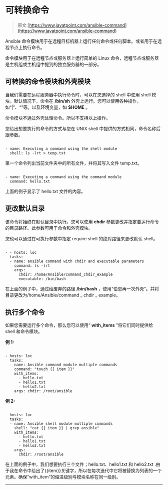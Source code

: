 # 可转换命令

> 原文:[https://www.javatpoint.com/ansible-command](https://www.javatpoint.com/ansible-command)

Ansible 命令模块用于在远程目标机器上运行任何命令或任何脚本。或者用于在远程节点上执行命令。

命令模块用于在远程节点或服务器上运行简单的 Linux 命令，远程节点或服务器是主机组或主机组中提到的独立服务器的一部分。

## 可转换的命令模块和外壳模块

当我们需要在远程服务器中执行命令时，可以在您选择的 shell 中使用 shell 模块。默认情况下，命令在 **/bin/sh** 外壳上运行。您可以使用各种操作，如“|”、“”等。以及环境变量，如 **$HOME** 。

命令模块不通过外壳处理命令。所以不支持以上操作。

您给出想要执行的命令的方式与您在 UNIX shell 中提供的方式相同，命令名称后跟参数。

```

- name: Executing a command using the shell module 
  shell: ls -lrt > temp.txt

```

第一个命令列出当前文件夹中的所有文件，并将其写入文件 temp.txt。

```

- name: Executing a command using the command module
  command: hello.txt

```

上面的例子显示了 hello.txt 文件的内容。

## 更改默认目录

该命令将始终在默认目录中执行。您可以使用 **chdir** 参数更改并指定要运行命令的目录路径。此参数可用于命令和外壳模块。

您也可以通过在可执行参数中指定 require shell 的绝对路径来更改默认 shell。

```

- - hosts: loc
  tasks:
  - name: ansible command with chdir and executable parameters
    command: ls -lrt
    args:
      chdir: /home/Ansible/command_chdir_example
      executable: /bin/bash

```

在上面的例子中，通过给废弃的路径 **/bin/bash** ，使用“伯恩再一次外壳”。并将目录更改为/home/Ansible/command _ chdir _ example。

## 执行多个命令

如果您需要运行多个命令，那么您可以使用“ **with_items** ”将它们同时提供给 shell 和命令模块。

**例 1:**

```

- hosts: loc 
  tasks: 
  - name: Ansible command module multiple commands 
    command: "touch {{ item }}"
    with_items: 
      - hello.txt 
      - hello1.txt 
      - hello2.txt 
    args: chdir: /root/ansible

```

**例 2:**

```

- hosts: loc
  tasks:
  - name: Ansible shell module multiple commands
    shell: "cat {{ item }} | grep ansible"
    with_items:
      - hello.txt
      - hello1.txt
      - hello2.txt
    args:
      chdir: /root/ansible

```

在上面的例子中，我们想要执行三个文件；hello.txt、hello1.txt 和 hello2.txt .由于我在命令中给出了{{item}}关键字，所以在每次迭代中它将被替换为列表的一个元素。确保“with_item”的缩进级别与模块名称在同一级别。

* * *
